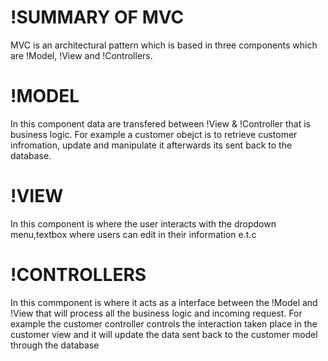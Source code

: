 # !SUMMARY OF MVC

MVC is an architectural pattern which is based in three components which are !Model, !View and !Controllers.

# !MODEL
In this component data are transfered between !View & !Controller that is business logic. For example a customer obejct is to retrieve customer infromation, update and manipulate it afterwards its sent back to the database.

# !VIEW
In this component is where the user interacts with the dropdown menu,textbox where users can edit in their information e.t.c

# !CONTROLLERS
In this commponent is where it acts as a interface between the !Model and !View that will process all the business logic and incoming request. For example the customer controller controls the interaction taken place in the customer view and it will update the data sent back to the customer model through the database 
